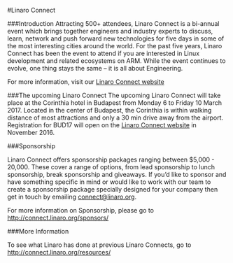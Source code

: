 
#Linaro Connect

###Introduction
Attracting 500+ attendees, Linaro Connect is a bi-annual event which brings together engineers and industry experts to discuss, learn, network and push forward new technologies for five days in some of the most interesting cities around the world. For the past five years, Linaro Connect has been the event to attend if you are interested in Linux development and related ecosystems on ARM. While the event continues to evolve, one thing stays the same – it is all about Engineering.

For more information, visit our [Linaro Connect website](http://connect.linaro.org/) 

###The upcoming Linaro Connect
The upcoming Linaro Connect will take place at the Corinthia hotel in Budapest from Monday 6 to Friday 10 March 2017. Located in the center of Budapest, the Corinthia is within walking distance of most attractions and only a 30 min drive away from the airport. Registration for BUD17 will open on the [Linaro Connect website](http://connect.linaro.org/attend/) in November 2016.

###Sponsorship

Linaro Connect offers sponsorship packages ranging between $5,000 - 20,000. These cover a range of options, from lead sponsorship to lunch sponsorship, break sponsorship and giveaways.
If you’d like to sponsor and have something specific in mind or would like to work with our team to create a sponsorship package specially designed for your company then get in touch by emailing connect@linaro.org.

For more information on Sponsorship, please go to http://connect.linaro.org/sponsors/

###More Information 

To see what Linaro has done at previous Linaro Connects, go to http://connect.linaro.org/resources/
